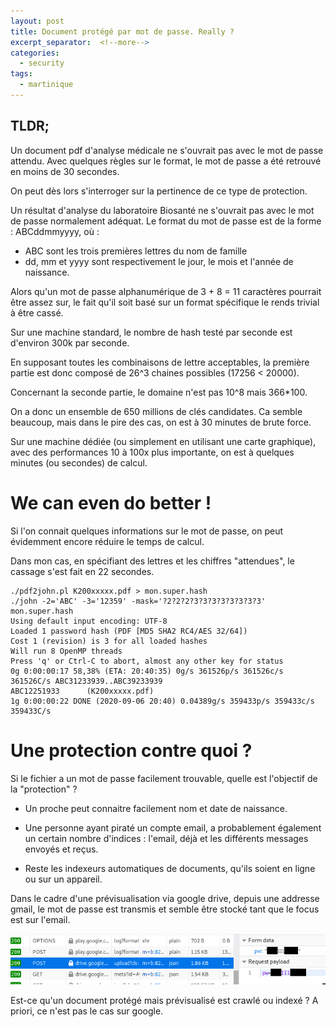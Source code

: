 ```yaml
---
layout: post
title: Document protégé par mot de passe. Really ?
excerpt_separator:  <!--more-->
categories:
  - security
tags:
  - martinique
---
```

## TLDR;

Un document pdf d'analyse médicale ne s'ouvrait pas avec le mot de passe attendu.
Avec quelques règles sur le format, le mot de passe a été retrouvé en moins de 30 secondes.

On peut dès lors s'interroger sur la pertinence de ce type de protection.

<!--more-->

Un résultat d'analyse du laboratoire Biosanté ne s'ouvrait pas avec le mot de passe normalement adéquat.
Le format du mot de passe est de la forme : ABCddmmyyyy, où :
- ABC sont les trois premières lettres du nom de famille
- dd, mm et yyyy sont respectivement le jour, le mois et l'année de naissance.

Alors qu'un mot de passe alphanumérique de 3 + 8 = 11 caractères pourrait être assez sur, le fait qu'il soit basé sur un format spécifique le rends trivial à être cassé.

Sur une machine standard, le nombre de hash testé par seconde est d'environ 300k par seconde.

En supposant toutes les combinaisons de lettre acceptables, la première partie est donc composé de 26^3 chaines possibles (17256 < 20000).

Concernant la seconde partie, le domaine n'est pas 10^8 mais 366*100.

On a donc un ensemble de 650 millions de clés candidates. Ca semble beaucoup, mais dans le pire des cas, on est à 30 minutes de brute force.

Sur une machine dédiée (ou simplement en utilisant une carte graphique), avec des performances 10 à 100x plus importante, on est à quelques minutes (ou secondes) de calcul.

# We can even do better !

Si l'on connait quelques informations sur le mot de passe, on peut évidemment encore réduire le temps de calcul.

Dans mon cas, en spécifiant des lettres et les chiffres "attendues", le cassage s'est fait en 22 secondes.

    ./pdf2john.pl K200xxxxx.pdf > mon.super.hash
    ./john -2='ABC' -3='12359' -mask='?2?2?2?3?3?3?3?3?3?3?3' mon.super.hash
    Using default input encoding: UTF-8
    Loaded 1 password hash (PDF [MD5 SHA2 RC4/AES 32/64])
    Cost 1 (revision) is 3 for all loaded hashes
    Will run 8 OpenMP threads
    Press 'q' or Ctrl-C to abort, almost any other key for status
    0g 0:00:00:17 58,38% (ETA: 20:40:35) 0g/s 361526p/s 361526c/s 361526C/s ABC31233939..ABC39233939
    ABC12251933      (K200xxxxx.pdf)
    1g 0:00:00:22 DONE (2020-09-06 20:40) 0.04389g/s 359433p/s 359433c/s 359433C/s

# Une protection contre quoi ?

Si le fichier a un mot de passe facilement trouvable, quelle est l'objectif de la "protection" ?

- Un proche peut connaitre facilement nom et date de naissance.

- Une personne ayant piraté un compte email, a probablement également un certain nombre d'indices : l'email, déjà et les différents messages envoyés et reçus.

- Reste les indexeurs automatiques de documents, qu'ils soient en ligne ou sur un appareil.

Dans le cadre d'une prévisualisation via google drive, depuis une addresse gmail, le mot de passe est transmis et semble être stocké tant que le focus est sur l'email.

![password protected document](images/password-protected-document-password-posted.png)

Est-ce qu'un document protégé mais prévisualisé est crawlé ou indexé ? A priori, ce n'est pas le cas sur google.
